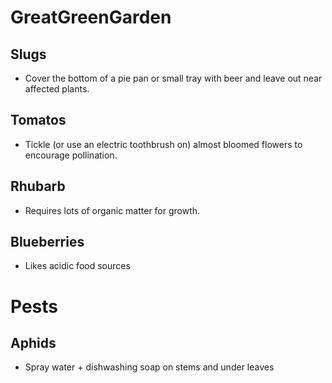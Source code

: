 # GreatGreenGarden

## Slugs
- Cover the bottom of a pie pan or small tray with beer and leave out near affected plants.

## Tomatos
- Tickle (or use an electric toothbrush on) almost bloomed flowers to encourage pollination. 

## Rhubarb 
- Requires lots of organic matter for growth.

## Blueberries
- Likes acidic food sources

# Pests

## Aphids
- Spray water + dishwashing soap on stems and under leaves
